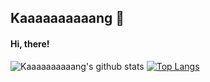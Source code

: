 ## Kaaaaaaaaaang 🌱 <br>
#### Hi, there!
![Kaaaaaaaaaang's github stats](https://github-readme-stats.vercel.app/api?username=Kaaaaaaaaaang&show_icons=true)
[![Top Langs](https://github-readme-stats.vercel.app/api/top-langs/?username=Kaaaaaaaaaang&layout=compact)](https://github.com/Kaaaaaaaaaang/github-readme-stats)
